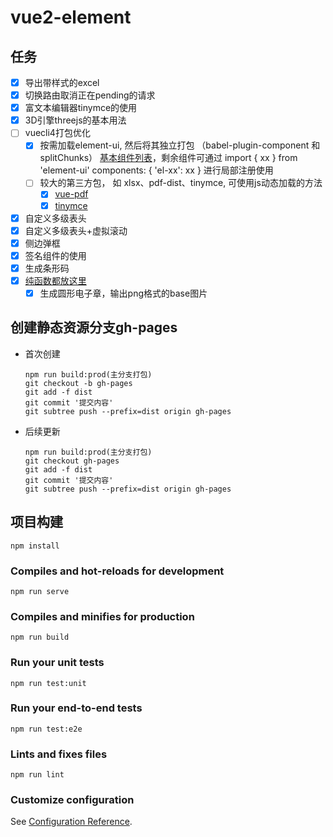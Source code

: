 # vue2-element

## 任务
  - [x] 导出带样式的excel
  - [x] 切换路由取消正在pending的请求
  - [x] 富文本编辑器tinymce的使用
  - [x] 3D引擎threejs的基本用法
  - [ ] vuecli4打包优化
    - [x] 按需加载element-ui, 然后将其独立打包 （babel-plugin-component 和 splitChunks）
          [基本组件列表](src/vendor/Element.js)，剩余组件可通过 import { xx } from 'element-ui'  components: { 'el-xx': xx } 进行局部注册使用
    - [ ] 较大的第三方包， 如 xlsx、pdf-dist、tinymce, 可使用js动态加载的方法
      - [x] [vue-pdf](src/components/VuePdf/)
      - [x] [tinymce](src/components/Tinymce/)
  - [x] 自定义多级表头
  - [x] 自定义多级表头+虚拟滚动
  - [x] 侧边弹框
  - [x] 签名组件的使用
  - [x] 生成条形码
  - [x] [纯函数都放这里](src/utils/util.js)
    - [x] 生成圆形电子章，输出png格式的base图片

## 创建静态资源分支gh-pages

- 首次创建
  ```
  npm run build:prod(主分支打包)
  git checkout -b gh-pages
  git add -f dist
  git commit '提交内容'
  git subtree push --prefix=dist origin gh-pages
  ```

- 后续更新
  ```
  npm run build:prod(主分支打包)
  git checkout gh-pages
  git add -f dist
  git commit '提交内容'
  git subtree push --prefix=dist origin gh-pages
  ```

## 项目构建
```
npm install
```

### Compiles and hot-reloads for development
```
npm run serve
```

### Compiles and minifies for production
```
npm run build
```

### Run your unit tests
```
npm run test:unit
```

### Run your end-to-end tests
```
npm run test:e2e
```

### Lints and fixes files
```
npm run lint
```

### Customize configuration
See [Configuration Reference](https://cli.vuejs.org/config/).
